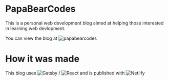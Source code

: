 # PapaBearCodes

This is a personal web development blog aimed at helping those interested in learning web devlopment. 

You can view the blog at ![papabearcodes](https://papabearcodes.com/)

# How it was made

This blog uses ![Gatsby](https://www.gatsbyjs.org/) / ![React](https://reactjs.org/) and is published with ![Netlify](https://www.netlify.com/)
